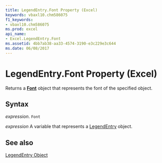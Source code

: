 ```yaml
---
title: LegendEntry.Font Property (Excel)
keywords: vbaxl10.chm586075
f1_keywords:
- vbaxl10.chm586075
ms.prod: excel
api_name:
- Excel.LegendEntry.Font
ms.assetid: 4bb7ab38-aa33-4574-3190-e3c229e3c644
ms.date: 06/08/2017
---
```



# LegendEntry.Font Property (Excel)

Returns a  **[Font](Excel.Font(object).md)** object that represents the font of the specified object.


## Syntax

 _expression_. `Font`

 _expression_ A variable that represents a [LegendEntry](Excel.LegendEntry-graph-object.md) object.


## See also


[LegendEntry Object](Excel.LegendEntry(object).md)

